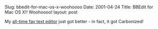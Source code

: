 Slug: bbedit-for-mac-os-x-woohoooo
Date: 2001-04-24
Title: BBEdit for Mac OS X!! Woohoooo!
layout: post

My <a href="http://www.barebones.com/bbedit_for_X.html">all-time fav text editor</a> just got better - in fact, it got Carbonized!
